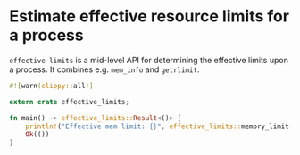 # Estimate effective resource limits for a process

`effective-limits` is a mid-level API for determining the effective limits upon
a process. It combines e.g. `mem_info` and `getrlimit`.

```rust
#![warn(clippy::all)]

extern crate effective_limits;

fn main() -> effective_limits::Result<()> {
    println!("Effective mem limit: {}", effective_limits::memory_limit()?);
    Ok(())
}
```
